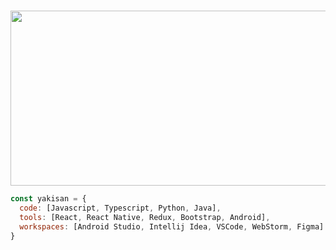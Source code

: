 
 
&nbsp;
<img src="https://media3.giphy.com/media/7J4P7cUur2DlErijp3/giphy.gif?cid=ecf05e47xkjhw4j4gzwn87uae3285e3wgd1v9e4do4kqeinp&rid=giphy.gif&ct=g" width="900" height="280">


```javascript
const yakisan = {
  code: [Javascript, Typescript, Python, Java],
  tools: [React, React Native, Redux, Bootstrap, Android],
  workspaces: [Android Studio, Intellij Idea, VSCode, WebStorm, Figma]
}
```
